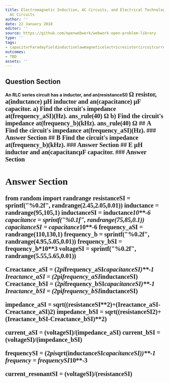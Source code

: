 ```yaml
---
title: Electromagnetic Induction, AC Circuits, and Electrical Technologies - RLC Series
  AC Circuits
author: ''
date: 22 January 2018
editor: ''
source: https://github.com/openwebwork/webwork-open-problem-library
type: ''
tags:
- capacitorFaradayfieldinductionlawmagneticelectricresistorcircuitcurrentresistorfrequency
outcomes:
- TBD
assets: ''
---
```


## Question Section 

<b>
An RLC series circuit has a inductor, and an(resistanceSI) <span style="font-family: 'Times'; font-size: 20px";>&Omega;<span> resistor, a(inductance) <span style="font-family: 'Times'; font-size: 20px";>&mu;H<span> inductor and an(capacitance) <span style="font-family: 'Times'; font-size: 20px";>&mu;F<span> capacitor.
a) Find the circuit's impedance at(frequency_aSI)(Hz).
ans_rule(40) <span style="font-family: 'Times'; font-size: 20px";>&Omega;<span>
b) Find the circuit's impedance at(frequency_b)(kHz).
ans_rule(40) <span style="font-family: 'Times'; font-size: 20px";>&Omega;<span>
## A
Find the circuit's impedance at(frequency_aSI)(Hz).
### Answer Section
## B
Find the circuit's impedance at(frequency_b)(kHz).
### Answer Section
## E
<span style="font-family: 'Times'; font-size: 20px";>&mu;H<span> inductor and an(capacitanc<span style="font-family: 'Times'; font-size: 20px";>&mu;F<span> capacitor.
### Answer Section


## Answer Section

from random import randrange
resistanceSI = sprintf("%0.2f", randrange(2.45,2.05,0.01))
inductance = randrange(95,105,1)
inductanceSI = inductance*10**-6
capacitance = sprintf("%0.1f", randrange(75,85,0.1))
capacitanceSI = capacitance*10**-6
frequency_aSI = randrange(110,130,1)
frequency_b = sprintf("%0.2f", randrange(4.95,5.05,0.01))
frequency_bSI = frequency_b*10**3
voltageSI = sprintf("%0.2f", randrange(5.55,5.65,0.01))

Creactance_aSI = (2*pi*frequency_aSI*capacitanceSI)**-1
Ireactance_aSI = (2*pi*frequency_aSI*inductanceSI)
Creactance_bSI = (2*pi*frequency_bSI*capacitanceSI)**-1
Ireactance_bSI = (2*pi*frequency_bSI*inductanceSI)

impedance_aSI = sqrt((resistanceSI**2)+(Ireactance_aSI-Creactance_aSI)**2)
impedance_bSI = sqrt((resistanceSI**2)+(Ireactance_bSI-Creactance_bSI)**2)

current_aSI = (voltageSI)/(impedance_aSI)
current_bSI = (voltageSI)/(impedance_bSI)

frequencySI = (2*pi*sqrt(inductanceSI*capacitanceSI))**-1
frequency = frequencySI*10**-3

current_resonantSI = (voltageSI)/(resistanceSI)